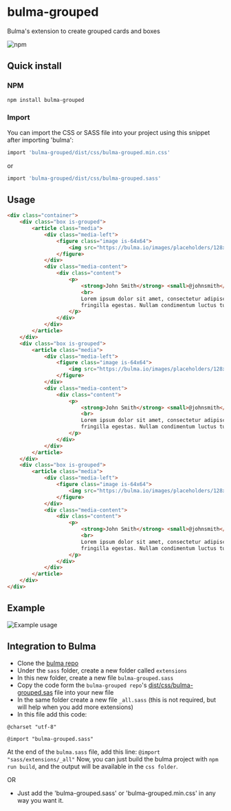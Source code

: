 # bulma-grouped
Bulma's extension to create grouped cards and boxes

![npm](https://img.shields.io/npm/v/bulma-grouped)

## Quick install
### NPM

```sh
npm install bulma-grouped
```
### Import
You can import the CSS or SASS file into your project using this snippet after importing 'bulma':
```sh
import 'bulma-grouped/dist/css/bulma-grouped.min.css'
```
or
```sh
import 'bulma-grouped/dist/css/bulma-grouped.sass'
```

Usage
---
```html
<div class="container">
    <div class="box is-grouped">
        <article class="media">
            <div class="media-left">
                <figure class="image is-64x64">
                    <img src="https://bulma.io/images/placeholders/128x128.png" alt="Image">
                </figure>
            </div>
            <div class="media-content">
                <div class="content">
                    <p>
                        <strong>John Smith</strong> <small>@johnsmith</small> <small>31m</small>
                        <br>
                        Lorem ipsum dolor sit amet, consectetur adipiscing elit. Aenean efficitur sit amet massa
                        fringilla egestas. Nullam condimentum luctus turpis.
                    </p>
                </div>
            </div>
        </article>
    </div>
    <div class="box is-grouped">
        <article class="media">
            <div class="media-left">
                <figure class="image is-64x64">
                    <img src="https://bulma.io/images/placeholders/128x128.png" alt="Image">
                </figure>
            </div>
            <div class="media-content">
                <div class="content">
                    <p>
                        <strong>John Smith</strong> <small>@johnsmith</small> <small>31m</small>
                        <br>
                        Lorem ipsum dolor sit amet, consectetur adipiscing elit. Aenean efficitur sit amet massa
                        fringilla egestas. Nullam condimentum luctus turpis.
                    </p>
                </div>
            </div>
        </article>
    </div>
    <div class="box is-grouped">
        <article class="media">
            <div class="media-left">
                <figure class="image is-64x64">
                    <img src="https://bulma.io/images/placeholders/128x128.png" alt="Image">
                </figure>
            </div>
            <div class="media-content">
                <div class="content">
                    <p>
                        <strong>John Smith</strong> <small>@johnsmith</small> <small>31m</small>
                        <br>
                        Lorem ipsum dolor sit amet, consectetur adipiscing elit. Aenean efficitur sit amet massa
                        fringilla egestas. Nullam condimentum luctus turpis.
                    </p>
                </div>
            </div>
        </article>
    </div>
</div>
```

Example
---
![Example usage](https://alakise.com/github/bulma-grouped.png)

Integration to Bulma
---
- Clone the [bulma repo](https://github.com/jgthms/bulma)
- Under the `sass` folder, create a new folder called `extensions`
- In this new folder, create a new file `bulma-grouped.sass`
- Copy the code form the `bulma-grouped repo`'s [dist/css/bulma-grouped.sas](https://github.com/alakise/bulma-grouped/blob/master/dist/css/bulma-grouped.sass) file into your new file
- In the same folder create a new file `_all.sass` (this is not required, but will help when you add more extensions)
- In this file add this code:
```
@charset "utf-8"

@import "bulma-grouped.sass"
```
At the end of the `bulma.sass` file, add this line: `@import "sass/extensions/_all"`
Now, you can just build the bulma project with `npm run build`, and the output will be available in the `css folder`.

OR

- Just add the 'bulma-grouped.sass' or 'bulma-grouped.min.css' in any way you want it.
